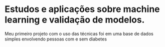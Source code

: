 # Estudos e aplicações sobre machine learning e validação de modelos.
Meu primeiro projeto com o uso das técnicas foi em uma base de dados simples envolvendo pessoas com e sem diabetes
